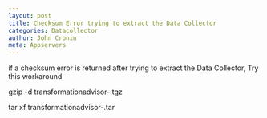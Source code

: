 ```yaml
---
layout: post
title: Checksum Error trying to extract the Data Collector
categories: Datacollector
author: John Cronin
meta: Appservers
---
```


if a checksum error is returned after trying to extract the Data Collector, Try this workaround

gzip -d transformationadvisor-<OperatingSystem>_<workspace>_<collection>.tgz

tar xf transformationadvisor-<OperatingSystem>_<workspace>_<collection>.tar
